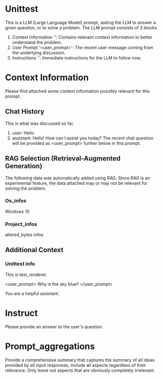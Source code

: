 
# Unittest
This is a LLM (Large Language Model) prompt, asking the LLM to answer a given quesiton, or to solve a problem. 
The LLM prompt consists of 3 blocks.
1. Context Information '<context>': Contains relevant context information to better understand the problem.
2. User Prompt '<user_prompt>': The recent user message coming from the underlying discussion.
3. Instructions '<INST>': Immediate instructions for the LLM to follow now.


<context>



# Context Information
Please find attached some context information possibly relevant for this prompt.
## Chat History
This is what was discussed so far.
1. user: Hello
2. assistant: Hello! How can I assist you today?
The recent chat question will be provided as <user_prompt> further below in this prompt.
## RAG Selection (Retrieval-Augmented Generation)
The following data was automatically added using RAG. Since RAG is an experimental feature,
the data attached may or may not be relevant for solving the problem.
### Os_infos
Windows 10
### Project_infos
altered_bytes infos
## Additional Context
### Unittest info
This is test_renderer.
</context>

<user_prompt>
Why is the sky blue?
</user_prompt>

<INST>
You are a helpful assistant.

# Instruct
Please provide an answer to the user's question.

# Prompt_aggregations
Provide a comprehensive summary that captures the summary of all ideas provided by all input responses, include all aspects regardless of their relevance.
 Only leave out aspects that are obviously completely irrelevant. 

</INST>


